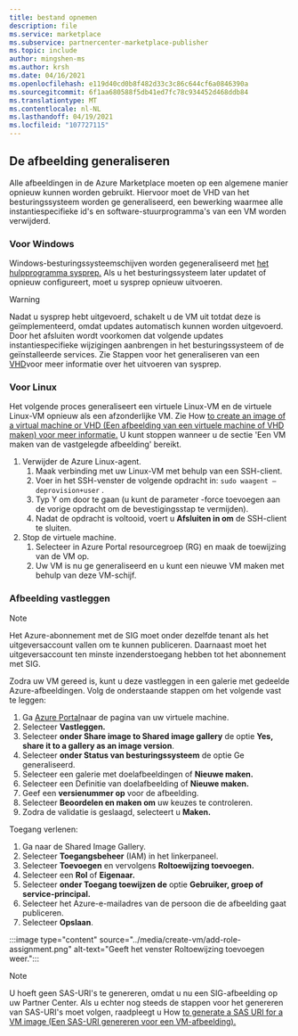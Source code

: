 ```yaml
---
title: bestand opnemen
description: file
ms.service: marketplace
ms.subservice: partnercenter-marketplace-publisher
ms.topic: include
author: mingshen-ms
ms.author: krsh
ms.date: 04/16/2021
ms.openlocfilehash: e119d40cd0b8f482d33c3c86c644cf6a0846390a
ms.sourcegitcommit: 6f1aa680588f5db41ed7fc78c934452d468ddb84
ms.translationtype: MT
ms.contentlocale: nl-NL
ms.lasthandoff: 04/19/2021
ms.locfileid: "107727115"
---
```

## <a name="generalize-the-image"></a>De afbeelding generaliseren

Alle afbeeldingen in de Azure Marketplace moeten op een algemene manier opnieuw kunnen worden gebruikt. Hiervoor moet de VHD van het besturingssysteem worden ge generaliseerd, een bewerking waarmee alle instantiespecifieke id's en software-stuurprogramma's van een VM worden verwijderd.

### <a name="for-windows"></a>Voor Windows

Windows-besturingssysteemschijven worden gegeneraliseerd met [het hulpprogramma sysprep.](/windows-hardware/manufacture/desktop/sysprep--system-preparation--overview) Als u het besturingssysteem later updatet of opnieuw configureert, moet u sysprep opnieuw uitvoeren.

> [!WARNING]
> Nadat u sysprep hebt uitgevoerd, schakelt u de VM uit totdat deze is geïmplementeerd, omdat updates automatisch kunnen worden uitgevoerd. Door het afsluiten wordt voorkomen dat volgende updates instantiespecifieke wijzigingen aanbrengen in het besturingssysteem of de geïnstalleerde services. Zie Stappen voor het generaliseren van een [VHD](../../virtual-machines/windows/capture-image-resource.md#generalize-the-windows-vm-using-sysprep)voor meer informatie over het uitvoeren van sysprep.

### <a name="for-linux"></a>Voor Linux

Het volgende proces generaliseert een virtuele Linux-VM en de virtuele Linux-VM opnieuw als een afzonderlijke VM. Zie How [to create an image of a virtual machine or VHD (Een afbeelding van een virtuele machine of VHD maken) voor meer informatie.](../../virtual-machines/linux/capture-image.md) U kunt stoppen wanneer u de sectie 'Een VM maken van de vastgelegde afbeelding' bereikt.

1. Verwijder de Azure Linux-agent.
    1. Maak verbinding met uw Linux-VM met behulp van een SSH-client.
    2. Voer in het SSH-venster de volgende opdracht in: `sudo waagent –deprovision+user` .
    3. Typ Y om door te gaan (u kunt de parameter -force toevoegen aan de vorige opdracht om de bevestigingsstap te vermijden).
    4. Nadat de opdracht is voltooid, voert u **Afsluiten in om** de SSH-client te sluiten.
2. Stop de virtuele machine.
    1. Selecteer in Azure Portal resourcegroep (RG) en maak de toewijzing van de VM op.
    2. Uw VM is nu ge generaliseerd en u kunt een nieuwe VM maken met behulp van deze VM-schijf.

### <a name="capture-image"></a>Afbeelding vastleggen

> [!NOTE]
> Het Azure-abonnement met de SIG moet onder dezelfde tenant als het uitgeversaccount vallen om te kunnen publiceren. Daarnaast moet het uitgeversaccount ten minste inzenderstoegang hebben tot het abonnement met SIG.

Zodra uw VM gereed is, kunt u deze vastleggen in een galerie met gedeelde Azure-afbeeldingen. Volg de onderstaande stappen om het volgende vast te leggen:

1. Ga [Azure Portal](https://ms.portal.azure.com/)naar de pagina van uw virtuele machine.
2. Selecteer **Vastleggen.**
3. Selecteer **onder Share image to Shared image gallery** de optie **Yes, share it to a gallery as an image version**.
4. Selecteer **onder Status van besturingssysteem** de optie Ge generaliseerd.
5. Selecteer een galerie met doelafbeeldingen of **Nieuwe maken.**
6. Selecteer een Definitie van doelafbeelding of **Nieuwe maken.**
7. Geef een **versienummer op** voor de afbeelding.
8. Selecteer **Beoordelen en maken om** uw keuzes te controleren.
9. Zodra de validatie is geslaagd, selecteert u **Maken.**

Toegang verlenen:

1. Ga naar de Shared Image Gallery.
2. Selecteer **Toegangsbeheer** (IAM) in het linkerpaneel.
3. Selecteer **Toevoegen** en vervolgens **Roltoewijzing toevoegen.**
4. Selecteer een **Rol** of **Eigenaar.**
5. Selecteer **onder Toegang toewijzen de** optie **Gebruiker, groep of service-principal.**
6. Selecteer het Azure-e-mailadres van de persoon die de afbeelding gaat publiceren.
7. Selecteer **Opslaan**.

:::image type="content" source="../media/create-vm/add-role-assignment.png" alt-text="Geeft het venster Roltoewijzing toevoegen weer.":::

> [!NOTE]
> U hoeft geen SAS-URI's te genereren, omdat u nu een SIG-afbeelding op uw Partner Center. Als u echter nog steeds de stappen voor het genereren van SAS-URI's moet volgen, raadpleegt u How [to generate a SAS URI for a VM image (Een SAS-URI genereren voor een VM-afbeelding).](../azure-vm-get-sas-uri.md)
